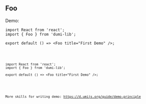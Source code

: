 
## Foo

Demo:

```tsx
import React from 'react';
import { Foo } from 'dumi-lib';

export default () => <Foo title="First Demo" />;
```

<code src="./foo-demo.tsx"/>


```tsx | inline
import React from 'react';
import { Foo } from 'dumi-lib';

export default () => <Foo title="First Demo" />;
```

<code src="./foo-demo.tsx" inline/>

More skills for writing demo: https://d.umijs.org/guide/demo-principle
